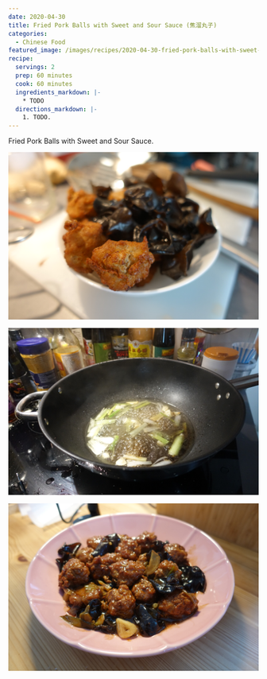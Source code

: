 ```yaml
---
date: 2020-04-30
title: Fried Pork Balls with Sweet and Sour Sauce (焦溜丸子)
categories:
  - Chinese Food
featured_image: /images/recipes/2020-04-30-fried-pork-balls-with-sweet-and-sour-sauce-0.jpg
recipe:
  servings: 2
  prep: 60 minutes
  cook: 60 minutes
  ingredients_markdown: |-
    * TODO
  directions_markdown: |-
    1. TODO.
---
```

Fried Pork Balls with Sweet and Sour Sauce.

![pic](/images/recipes/2020-04-30-fried-pork-balls-with-sweet-and-sour-sauce-1.jpg)

![pic](/images/recipes/2020-04-30-fried-pork-balls-with-sweet-and-sour-sauce-2.jpg)

![pic](/images/recipes/2020-04-30-fried-pork-balls-with-sweet-and-sour-sauce-3.jpg)